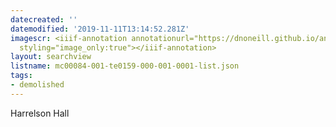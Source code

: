 ```yaml
---
datecreated: ''
datemodified: '2019-11-11T13:14:52.281Z'
imagescr: <iiif-annotation annotationurl="https://dnoneill.github.io/annotate/annotations/2602c26b-1f8a-4532-a137-a3d06a26661a.json"
  styling="image_only:true"></iiif-annotation>
layout: searchview
listname: mc00084-001-te0159-000-001-0001-list.json
tags:
- demolished
---
```

Harrelson Hall